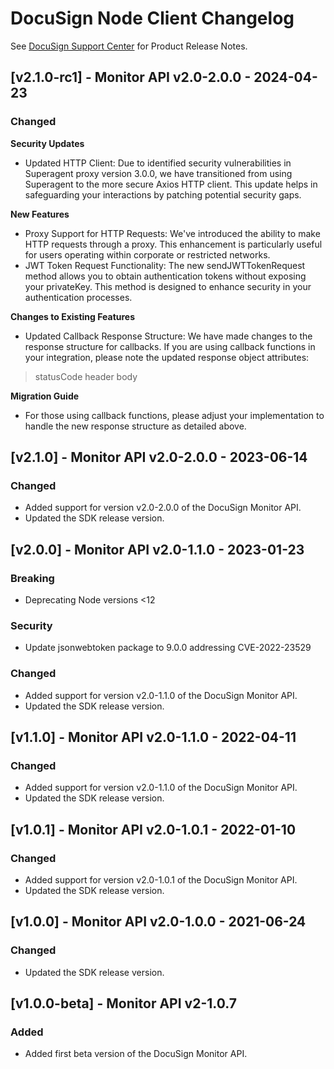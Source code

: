 # DocuSign Node Client Changelog


See [DocuSign Support Center](https://support.docusign.com/en/releasenotes/) for Product Release Notes.

## [v2.1.0-rc1] - Monitor API v2.0-2.0.0 - 2024-04-23
### Changed
**Security Updates**
- Updated HTTP Client: Due to identified security vulnerabilities in Superagent proxy version 3.0.0, we have transitioned from using Superagent to the more secure Axios HTTP client. This update helps in safeguarding your interactions by patching potential security gaps.

**New Features**
- Proxy Support for HTTP Requests: We've introduced the ability to make HTTP requests through a proxy. This enhancement is particularly useful for users operating within corporate or restricted networks.
- JWT Token Request Functionality: The new sendJWTTokenRequest method allows you to obtain authentication tokens without exposing your privateKey. This method is designed to enhance security in your authentication processes.

**Changes to Existing Features**
- Updated Callback Response Structure: We have made changes to the response structure for callbacks. If you are using callback functions in your integration, please note the updated response object attributes:
> statusCode
header
body

**Migration Guide**
- For those using callback functions, please adjust your implementation to handle the new response structure as detailed above.

## [v2.1.0] - Monitor API v2.0-2.0.0 - 2023-06-14
### Changed
- Added support for version v2.0-2.0.0 of the DocuSign Monitor API.
- Updated the SDK release version.

## [v2.0.0] - Monitor API v2.0-1.1.0 - 2023-01-23
### Breaking 
- Deprecating Node versions <12
### Security
- Update jsonwebtoken package to 9.0.0 addressing CVE-2022-23529

### Changed
- Added support for version v2.0-1.1.0 of the DocuSign Monitor API.
- Updated the SDK release version.

## [v1.1.0] - Monitor API v2.0-1.1.0 - 2022-04-11
### Changed
- Added support for version v2.0-1.1.0 of the DocuSign Monitor API.
- Updated the SDK release version.

## [v1.0.1] - Monitor API v2.0-1.0.1 - 2022-01-10
### Changed
- Added support for version v2.0-1.0.1 of the DocuSign Monitor API.
- Updated the SDK release version.

## [v1.0.0] - Monitor API v2.0-1.0.0 - 2021-06-24
### Changed
- Updated the SDK release version.

## [v1.0.0-beta] - Monitor API v2-1.0.7
### Added
- Added first beta version of the DocuSign Monitor API.
